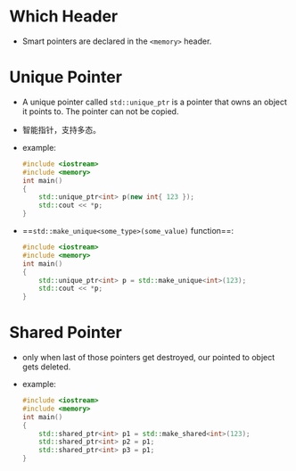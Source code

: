 # Which Header

- Smart pointers are declared in the `<memory>` header.



# Unique Pointer

- A unique pointer called `std::unique_ptr` is a pointer that owns an object it points to. The pointer can not be copied.

- 智能指针，支持多态。



- example:

  ```cpp
  #include <iostream>
  #include <memory>
  int main()
  {
      std::unique_ptr<int> p(new int{ 123 });
      std::cout << *p;
  }
  ```

  

- ==`std::make_unique<some_type>(some_value)` function==:

  ```cpp
  #include <iostream>
  #include <memory>
  int main()
  {
      std::unique_ptr<int> p = std::make_unique<int>(123);
      std::cout << *p;
  }
  ```

  

# Shared Pointer

- only when last of those pointers get destroyed, our pointed to object gets deleted.



- example:

  ```cpp
  #include <iostream>
  #include <memory>
  int main()
  {
      std::shared_ptr<int> p1 = std::make_shared<int>(123);
      std::shared_ptr<int> p2 = p1;
      std::shared_ptr<int> p3 = p1;
  }
  ```

  